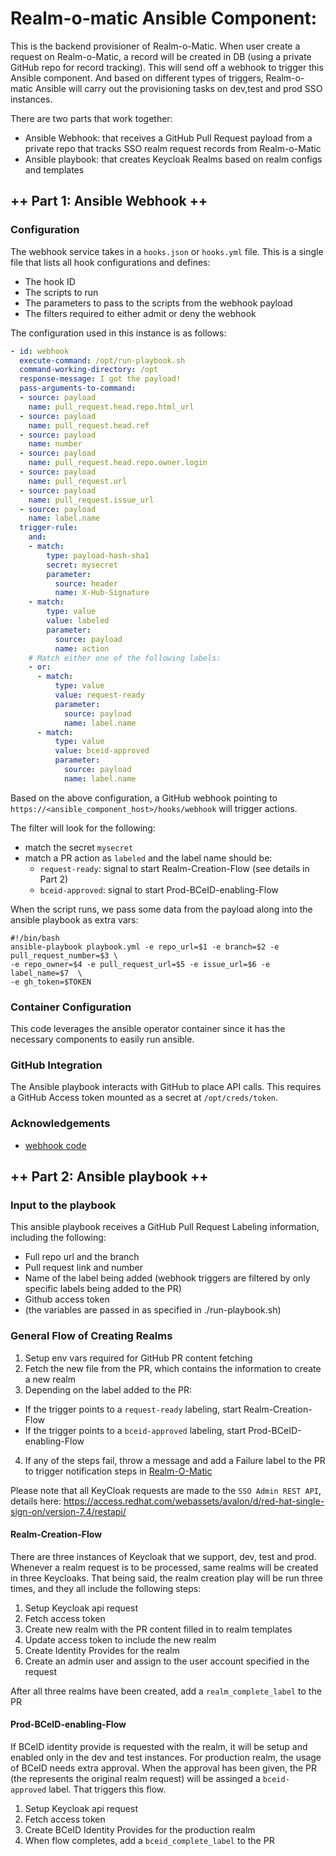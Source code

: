 # Realm-o-matic Ansible Component:

This is the backend provisioner of Realm-o-Matic. When user create a request on Realm-o-Matic, a record will be created in DB (using a private GitHub repo for record tracking). This will send off a webhook to trigger this Ansible component. And based on different types of triggers, Realm-o-matic Ansible will carry out the provisioning tasks on dev,test and prod SSO instances.

There are two parts that work together: 
- Ansible Webhook: that receives a GitHub Pull Request payload from a private repo that tracks SSO realm request records from Realm-o-Matic
- Ansible playbook: that creates Keycloak Realms based on realm configs and templates

## ++ Part 1: Ansible Webhook ++

### Configuration
The webhook service takes in a `hooks.json` or `hooks.yml` file. This is a single file that lists all hook configurations and defines: 
- The hook ID
- The scripts to run
- The parameters to pass to the scripts from the webhook payload
- The filters required to either admit or deny the webhook

The configuration used in this instance is as follows:
```yaml
- id: webhook
  execute-command: /opt/run-playbook.sh
  command-working-directory: /opt
  response-message: I got the payload!
  pass-arguments-to-command:
  - source: payload
    name: pull_request.head.repo.html_url
  - source: payload
    name: pull_request.head.ref
  - source: payload
    name: number
  - source: payload
    name: pull_request.head.repo.owner.login
  - source: payload
    name: pull_request.url
  - source: payload
    name: pull_request.issue_url
  - source: payload
    name: label.name
  trigger-rule:
    and:
    - match:
        type: payload-hash-sha1
        secret: mysecret
        parameter:
          source: header
          name: X-Hub-Signature
    - match:
        type: value
        value: labeled
        parameter:
          source: payload
          name: action
    # Match either one of the following labels:
    - or:
      - match:
          type: value
          value: request-ready
          parameter:
            source: payload
            name: label.name
      - match:
          type: value
          value: bceid-approved
          parameter:
            source: payload
            name: label.name
```

Based on the above configuration, a GitHub webhook pointing to `https://<ansible_component_host>/hooks/webhook` will trigger actions.

The filter will look for the following:
- match the secret `mysecret`
- match a PR action as `labeled` and the label name should be:
  - `request-ready`: signal to start Realm-Creation-Flow (see details in Part 2)
  - `bceid-approved`: signal to start Prod-BCeID-enabling-Flow

When the script runs, we pass some data from the payload along into the ansible playbook as extra vars: 

```shell
#!/bin/bash
ansible-playbook playbook.yml -e repo_url=$1 -e branch=$2 -e pull_request_number=$3 \
-e repo_owner=$4 -e pull_request_url=$5 -e issue_url=$6 -e label_name=$7  \
-e gh_token=$TOKEN
```

### Container Configuration
This code leverages the ansible operator container since it has the necessary components to easily run ansible. 

### GitHub Integration
The Ansible playbook interacts with GitHub to place API calls. This requires a GitHub Access token mounted as a secret at `/opt/creds/token`.

### Acknowledgements 
- [webhook code](https://github.com/adnanh/webhook)


## ++ Part 2: Ansible playbook ++

### Input to the playbook
This ansible playbook receives a GitHub Pull Request Labeling information, including the following:
- Full repo url and the branch
- Pull request link and number
- Name of the label being added (webhook triggers are filtered by only specific labels being added to the PR)
- Github access token
- (the variables are passed in as specified in ./run-playbook.sh)

### General Flow of Creating Realms
1. Setup env vars required for GitHub PR content fetching
2. Fetch the new file from the PR, which contains the information to create a new realm
3. Depending on the label added to the PR:
  - If the trigger points to a `request-ready` labeling, start Realm-Creation-Flow
  - If the trigger points to a `bceid-approved` labeling, start Prod-BCeID-enabling-Flow
4. If any of the steps fail, throw a message and add a Failure label to the PR to trigger notification steps in [Realm-O-Matic](https://github.com/bcgov/realm-o-matic)

Please note that all KeyCloak requests are made to the `SSO Admin REST API`, details here: https://access.redhat.com/webassets/avalon/d/red-hat-single-sign-on/version-7.4/restapi/

#### Realm-Creation-Flow
There are three instances of Keycloak that we support, dev, test and prod. Whenever a realm request is to be processed, same realms will be created in three Keycloaks. That being said, the realm creation play will be run three times, and they all include the following steps:
1. Setup Keycloak api request
2. Fetch access token
3. Create new realm with the PR content filled in to realm templates
4. Update access token to include the new realm
5. Create Identity Provides for the realm
6. Create an admin user and assign to the user account specified in the request

After all three realms have been created, add a `realm_complete_label` to the PR

#### Prod-BCeID-enabling-Flow
If BCeID identity provide is requested with the realm, it will be setup and enabled only in the dev and test instances. For production realm, the usage of BCeID needs extra approval. When the approval has been given, the PR (the represents the original realm request) will be assinged a `bceid-approved` label. That triggers this flow.
1. Setup Keycloak api request
2. Fetch access token
3. Create BCeID Identity Provides for the production realm
4. When flow completes, add a `bceid_complete_label` to the PR
